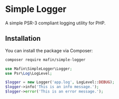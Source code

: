 # Simple Logger

A simple PSR-3 compliant logging utility for PHP.

## Installation

You can install the package via Composer:

```bash
composer require mafin/simple-logger
```

```php
use Mafin\SimpleLogger\Logger;
use Psr\Log\LogLevel;

$logger = new Logger('app.log', LogLevel::DEBUG);
$logger->info('This is an info message.');
$logger->error('This is an error message.');
```
